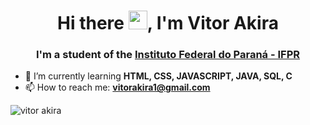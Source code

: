 <h1 align="center">Hi there <img src="https://raw.githubusercontent.com/kaueMarques/kaueMarques/master/hi.gif" width="30px">, I'm Vitor Akira</h1>
<h3 align="center">I'm a student of the <a href="https://reitoria.ifpr.edu.br/">Instituto Federal do Paraná - IFPR</a></h3>

- 🌱 I’m currently learning **HTML, CSS, JAVASCRIPT, JAVA, SQL, C**
- 📫 How to reach me: **vitorakira1@gmail.com**

<p align="left">
<img src="https://github-readme-stats.vercel.app/api?username=vitorakiray&show_icons=true" alt="vitor akira"/> 
</p>
